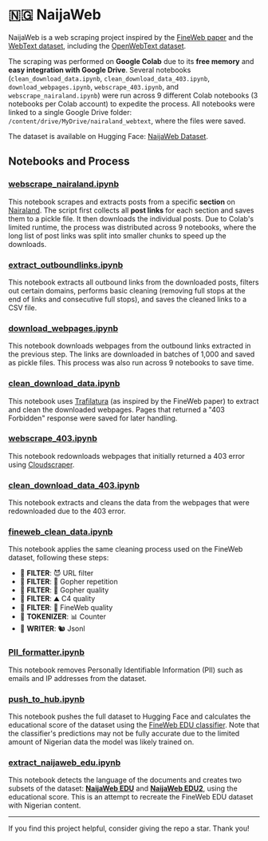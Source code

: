 # 🇳🇬 NaijaWeb

NaijaWeb is a web scraping project inspired by the [FineWeb paper](https://arxiv.org/abs/2406.17557) and the [WebText dataset](https://paperswithcode.com/dataset/webtext), including the [OpenWebText dataset](https://huggingface.co/datasets/Skylion007/openwebtext).

The scraping was performed on **Google Colab** due to its **free memory** and **easy integration with Google Drive**. Several notebooks (`clean_download_data.ipynb`, `clean_download_data_403.ipynb`, `download_webpages.ipynb`, `webscrape_403.ipynb`, and `webscrape_nairaland.ipynb`) were run across 9 different Colab notebooks (3 notebooks per Colab account) to expedite the process. All notebooks were linked to a single Google Drive folder: `/content/drive/MyDrive/nairaland_webtext`, where the files were saved.

The dataset is available on Hugging Face: [NaijaWeb Dataset](https://huggingface.co/datasets/saheedniyi/naijaweb).

## Notebooks and Process

### [webscrape_nairaland.ipynb](https://github.com/saheedniyi02/naijaweb/blob/main/webscrape_nairaland.ipynb)
This notebook scrapes and extracts posts from a specific **section** on [Nairaland](https://www.nairaland.com/). The script first collects all **post links** for each section and saves them to a pickle file. It then downloads the individual posts. Due to Colab's limited runtime, the process was distributed across 9 notebooks, where the long list of post links was split into smaller chunks to speed up the downloads.

### [extract_outboundlinks.ipynb](https://github.com/saheedniyi02/naijaweb/blob/main/extract_outboundlinks.ipynb)
This notebook extracts all outbound links from the downloaded posts, filters out certain domains, performs basic cleaning (removing full stops at the end of links and consecutive full stops), and saves the cleaned links to a CSV file.

### [download_webpages.ipynb](https://github.com/saheedniyi02/naijaweb/blob/main/download_webpages.ipynb)
This notebook downloads webpages from the outbound links extracted in the previous step. The links are downloaded in batches of 1,000 and saved as pickle files. This process was also run across 9 notebooks to save time.

### [clean_download_data.ipynb](https://github.com/saheedniyi02/naijaweb/blob/main/clean_download_data.ipynb)
This notebook uses [Trafilatura](https://trafilatura.readthedocs.io/en/latest/) (as inspired by the FineWeb paper) to extract and clean the downloaded webpages. Pages that returned a "403 Forbidden" response were saved for later handling.

### [webscrape_403.ipynb](https://github.com/saheedniyi02/naijaweb/blob/main/webscrape_403.ipynb)
This notebook redownloads webpages that initially returned a 403 error using [Cloudscraper](https://pypi.org/project/cloudscraper/).

### [clean_download_data_403.ipynb](https://github.com/saheedniyi02/naijaweb/blob/main/clean_download_data_403.ipynb)
This notebook extracts and cleans the data from the webpages that were redownloaded due to the 403 error.

### [fineweb_clean_data.ipynb](https://github.com/saheedniyi02/naijaweb/blob/main/fineweb_clean_data.ipynb)
This notebook applies the same cleaning process used on the FineWeb dataset, following these steps:
- 🔻 **FILTER**: 😈 URL filter
- 🔻 **FILTER**: 👯 Gopher repetition
- 🔻 **FILTER**: 🥇 Gopher quality
- 🔻 **FILTER**: ⛰ C4 quality
- 🔻 **FILTER**: 🍷 FineWeb quality
- 🔢 **TOKENIZER**: 📊 Counter
- 💽 **WRITER**: 🐿 Jsonl

### [PII_formatter.ipynb](https://github.com/saheedniyi02/naijaweb/blob/main/PII_formatter.ipynb)
This notebook removes Personally Identifiable Information (PII) such as emails and IP addresses from the dataset.

### [push_to_hub.ipynb](https://github.com/saheedniyi02/naijaweb/blob/main/push_to_hub.ipynb)
This notebook pushes the full dataset to Hugging Face and calculates the educational score of the dataset using the [FineWeb EDU classifier](https://huggingface.co/HuggingFaceFW/fineweb-edu-classifier). Note that the classifier's predictions may not be fully accurate due to the limited amount of Nigerian data the model was likely trained on.

### [extract_naijaweb_edu.ipynb](https://github.com/saheedniyi02/naijaweb/blob/main/extract_naijaweb_edu.ipynb)
This notebook detects the language of the documents and creates two subsets of the dataset: **[NaijaWeb EDU](https://huggingface.co/datasets/saheedniyi/naijaweb-edu)** and **[NaijaWeb EDU2](https://huggingface.co/datasets/saheedniyi/naijaweb-edu2)**, using the educational score. This is an attempt to recreate the FineWeb EDU dataset with Nigerian content.

---

If you find this project helpful, consider giving the repo a star. Thank you!
